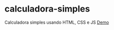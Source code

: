 # calculadora-simples
 Calculadora simples usando HTML, CSS e JS
<a href ="https://kennedybarreto.github.io/calculadora-simples/">Demo </a> 
